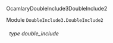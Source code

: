 OcamlaryDoubleInclude3DoubleInclude2

 Module  `` DoubleInclude3.DoubleInclude2 `` 
<a id="type-double_include"></a>
###### &nbsp; type double_include

